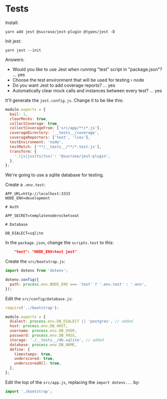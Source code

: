 # Tests

Install:
```
yarn add jest @sucrase/jest-plugin @types/jest -D
```

Init jest:
```
yarn jest --init
```

Answers:
- Would you like to use Jest when running "test" script in "package.json"? … yes
- Choose the test environment that will be used for testing › node
- Do you want Jest to add coverage reports? … yes
- Automatically clear mock calls and instances between every test? … yes

It'll generate the `jest.config.js`. Change it to be like this:
```js
module.exports = {
  bail: 1,
  clearMocks: true,
  collectCoverage: true,
  collectCoverageFrom: ['src/app/**/*.js'],
  coverageDirectory: '__tests__/coverage',
  coverageReporters: ['text', 'lcov'],
  testEnvironment: 'node',
  testMatch: ['**/__tests__/**/*.test.js'],
  transform: {
    '.(js|jsx|ts|tsx)': '@sucrase/jest-plugin',
  },
};
```

We're going to use a sqlite database for testing.

Create a `.env.test`:
```
APP_URL=http://localhost:3333
NODE_ENV=development

# Auth

APP_SECRET=templatenoderocketseat

# Database

DB_DIALECT=sqlite
```

In the `package.json`, change the `scripts.test` to this:
```json
    "test": "NODE_ENV=test jest"
```


Create the `src/bootstrap.js`:
```js
import dotenv from 'dotenv';

dotenv.config({
  path: process.env.NODE_ENV === 'test' ? '.env.test' : '.env',
});
```

Edit the `src/config/database.js`:
```js
require('../bootstrap');

module.exports = {
  dialect: process.env.DB_DIALECT || 'postgres', // added
  host: process.env.DB_HOST,
  username: process.env.DB_USER,
  password: process.env.DB_PASS,
  storage: './__tests__/db.sqlite', // added
  database: process.env.DB_NAME,
  define: {
    timestamps: true,
    underscored: true,
    underscoredAll: true,
  },
};
```

Edit the top of the `src/app.js`, replacing the `import dotenv...` by:
```js
import './bootstrap';
```


